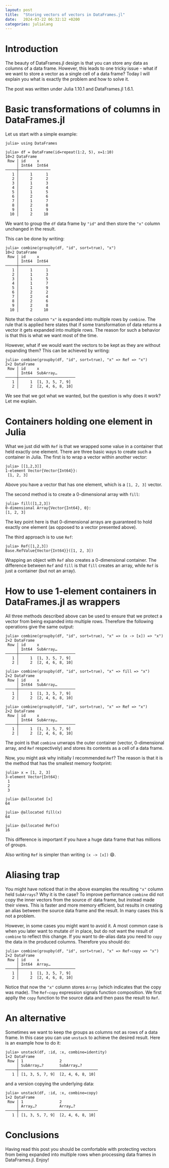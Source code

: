 ```yaml
---
layout: post
title:  "Storing vectors of vectors in DataFrames.jl"
date:   2024-03-22 06:32:12 +0200
categories: julialang
---
```


# Introduction

The beauty of DataFrames.jl design is that you can store any data
as columns of a data frame.
However, this leads to one tricky issue - what if we want to store
a vector as a single cell of a data frame? Today I will explain you
what is exactly the problem and how to solve it.

The post was written under Julia 1.10.1 and DataFrames.jl 1.6.1.

# Basic transformations of columns in DataFrames.jl

Let us start with a simple example:

```
julia> using DataFrames

julia> df = DataFrame(id=repeat(1:2, 5), x=1:10)
10×2 DataFrame
 Row │ id     x
     │ Int64  Int64
─────┼──────────────
   1 │     1      1
   2 │     2      2
   3 │     1      3
   4 │     2      4
   5 │     1      5
   6 │     2      6
   7 │     1      7
   8 │     2      8
   9 │     1      9
  10 │     2     10
```

We want to group the `df` data frame by `"id"` and then store the `"x"` column unchanged in the result.

This can be done by writing:

```
julia> combine(groupby(df, "id", sort=true), "x")
10×2 DataFrame
 Row │ id     x
     │ Int64  Int64
─────┼──────────────
   1 │     1      1
   2 │     1      3
   3 │     1      5
   4 │     1      7
   5 │     1      9
   6 │     2      2
   7 │     2      4
   8 │     2      6
   9 │     2      8
  10 │     2     10
```

Note that the column `"x"` is expanded into multiple rows by `combine`. The rule that is applied here states that if some transformation of data returns a vector it gets expanded into multiple rows. The reason for such a behavior is that this is what we want most of the time.

However, what if we would want the vectors to be kept as they are without expanding them?
This can be achieved by writing:

```
julia> combine(groupby(df, "id", sort=true), "x" => Ref => "x")
2×2 DataFrame
 Row │ id     x
     │ Int64  SubArray…
─────┼─────────────────────────
   1 │     1  [1, 3, 5, 7, 9]
   2 │     2  [2, 4, 6, 8, 10]
```

We see that we got what we wanted, but the question is why does it work?
Let me explain.

# Containers holding one element in Julia

What we just did with `Ref` is that we wrapped some value in a container that held exactly one element.
There are three basic ways to create such a container in Julia.
The first is to wrap a vector within another vector:

```
julia> [[1,2,3]]
1-element Vector{Vector{Int64}}:
 [1, 2, 3]
```

Above you have a vector that has one element, which is a `[1, 2, 3]` vector.

The second method is to create a 0-dimensional array with `fill`:

```
julia> fill([1,2,3])
0-dimensional Array{Vector{Int64}, 0}:
[1, 2, 3]
```

The key point here is that 0-dimensional arrays are guaranteed to hold exactly one element (as opposed to a vector presented above).

The third approach is to use `Ref`:

```
julia> Ref([1,2,3])
Base.RefValue{Vector{Int64}}([1, 2, 3])
```

Wrapping an object with `Ref` also creates a 0-dimensional container. The difference between `Ref` and `fill` is that `fill` creates an array, while `Ref` is just a container (but not an array).

# How to use 1-element containers in DataFrames.jl as wrappers

All three methods described above can be used to ensure that we protect a vector from being expanded into multiple rows. Therefore the following operations give the same output:

```
julia> combine(groupby(df, "id", sort=true), "x" => (x -> [x]) => "x")
2×2 DataFrame
 Row │ id     x
     │ Int64  SubArray…
─────┼─────────────────────────
   1 │     1  [1, 3, 5, 7, 9]
   2 │     2  [2, 4, 6, 8, 10]

julia> combine(groupby(df, "id", sort=true), "x" => fill => "x")
2×2 DataFrame
 Row │ id     x
     │ Int64  SubArray…
─────┼─────────────────────────
   1 │     1  [1, 3, 5, 7, 9]
   2 │     2  [2, 4, 6, 8, 10]

julia> combine(groupby(df, "id", sort=true), "x" => Ref => "x")
2×2 DataFrame
 Row │ id     x
     │ Int64  SubArray…
─────┼─────────────────────────
   1 │     1  [1, 3, 5, 7, 9]
   2 │     2  [2, 4, 6, 8, 10]
```

The point is that `combine` unwraps the outer container (vector, 0-dimensional array, and `Ref` respectively) and stores its contents as a cell of a data frame.

Now, you might ask why initially I recommended `Ref`? The reason is that it is the method that has the smallest memory footprint:

```
julia> x = [1, 2, 3]
3-element Vector{Int64}:
 1
 2
 3

julia> @allocated [x]
64

julia> @allocated fill(x)
64

julia> @allocated Ref(x)
16
```

This difference is important if you have a huge data frame that has millions of groups.

Also writing `Ref` is simpler than writing `(x -> [x])` 😄.

# Aliasing trap

You might have noticed that in the above examples the resulting `"x"` column held `SubArrays`? Why it is the case?
To improve performance `combine` did not copy the inner vectors from the source `df` data frame, but instead made their views. This is faster and more memory efficient, but results in creating an alias between the source data frame and the result. In many cases this is not a problem.

However, in some cases you might want to avoid it. A most common case is when you later want to mutate `df` in place, but do not want the result of `combine` to reflect this change. If you want to de-alias data you need to `copy` the data in the produced columns. Therefore you should do:

```
julia> combine(groupby(df, "id", sort=true), "x" => Ref∘copy => "x")
2×2 DataFrame
 Row │ id     x
     │ Int64  Array…
─────┼─────────────────────────
   1 │     1  [1, 3, 5, 7, 9]
   2 │     2  [2, 4, 6, 8, 10]
```

Notice that now the `"x"` column stores `Array` (which indicates that the copy was made). The `Ref∘copy` expression signals function composition. We first applly the `copy` function to the source data and then pass the result to `Ref`.

# An alternative

Sometimes we want to keep the groups as columns not as rows of a data frame. In this case you can use `unstack` to achieve the desired result. Here is an example how to do it:

```
julia> unstack(df, :id, :x, combine=identity)
1×2 DataFrame
 Row │ 1                2
     │ SubArray…?       SubArray…?
─────┼───────────────────────────────────
   1 │ [1, 3, 5, 7, 9]  [2, 4, 6, 8, 10]
```

and a version copying the underlying data:

```
julia> unstack(df, :id, :x, combine=copy)
1×2 DataFrame
 Row │ 1                2
     │ Array…?          Array…?
─────┼───────────────────────────────────
   1 │ [1, 3, 5, 7, 9]  [2, 4, 6, 8, 10]
```

# Conclusions

Having read this post you should be comfortable with protecting vectors from being expanded into multiple rows when processing data frames in DataFrames.jl. Enjoy!

